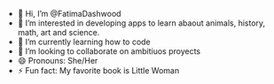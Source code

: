 - 👋 Hi, I’m @FatimaDashwood
- 👀 I’m interested in developing apps to learn abaout animals, history, math, art and science.
- 🌱 I’m currently learning how to code
- 💞️ I’m looking to collaborate on ambitiuos proyects 
- 😄 Pronouns: She/Her
- ⚡ Fun fact: My favorite book is Little Woman

<!---
FatimaDashwood/FatimaDashwood is a ✨ special ✨ repository because its `README.md` (this file) appears on your GitHub profile.
You can click the Preview link to take a look at your changes.
--->
